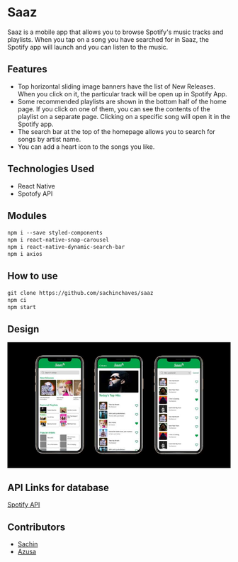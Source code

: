 # Saaz
Saaz is a mobile app that allows you to browse Spotify's music tracks and playlists. When you tap on a song you have searched for in Saaz, the Spotify app will launch and you can listen to the music.

## Features
* Top horizontal sliding image banners have the list of New Releases. When you click on it, the particular track will be open up in Spotify App.
* Some recommended playlists are shown in the bottom half of the home page. If you click on one of them, you can see the contents of the playlist on a separate page. Clicking on a specific song will open it in the Spotify app.
* The search bar at the top of the homepage allows you to search for songs by artist name.
* You can add a heart icon to the songs you like.

## Technologies Used
* React Native
* Spotofy API

## Modules 
```
npm i --save styled-components
npm i react-native-snap-carousel
npm i react-native-dynamic-search-bar
npm i axios
```

## How to use
```
git clone https://github.com/sachinchaves/saaz
npm ci
npm start
```

## Design
![Image](imgs/saaz_img.jpg)

## API Links for database
[Spotify API](https://developer.spotify.com/documentation/web-api/)

## Contributors
* [Sachin](https://github.com/sachinchaves)
* [Azusa](https://github.com/azusazusak)
